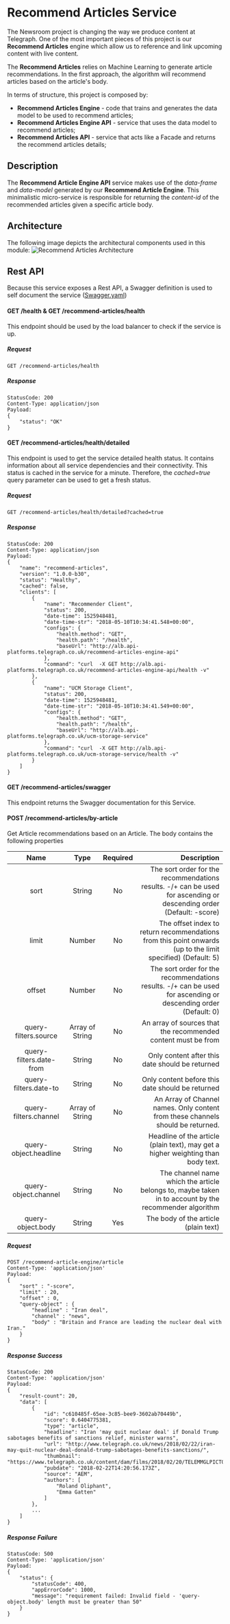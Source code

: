
# Recommend Articles Service

The Newsroom project is changing the way we produce content at Telegraph. One of the most important pieces of this 
project is our **Recommend Articles** engine which allow us to reference and link upcoming content with live content.

The **Recommend Articles** relies on Machine Learning to generate article recommendations. In the first approach, the 
algorithm will recommend articles based on the article's body.

In terms of structure, this project is composed by:
 * **Recommend Articles Engine** - code that trains and generates the data model to be used to recommend articles;
 * **Recommend Articles Engine API** - service that uses the data model to recommend articles;
 * **Recommend Articles API** - service that acts like a Facade and returns the recommend articles details;


## Description
The **Recommend Article Engine API** service makes use of the *data-frame* and *data-model*
generated by our **Recommend Article Engine**. This minimalistic micro-service is responsible 
for returning the *content-id* of the recommended articles given a specific article body. 


## Architecture
The following image depicts the architectural components used in this module:
![Recommend Articles Architecture](./docs/recommend-articles-architecture.png)


## Rest API
Because this service exposes a Rest API, a Swagger definition is used to self document the service ([Swagger.yaml](https://raw.githubusercontent.com/telegraph/platforms-swagger-specs/master/newsroom/recommend-articles-engine-api.yaml))

#### GET /health & GET /recommend-articles/health
This endpoint should be used by the load balancer to check if the service is up. 

##### Request
```
GET /recommend-articles/health
```

##### Response
```
StatusCode: 200
Content-Type: application/json
Payload:
{
    "status": "OK"
}
```

#### GET /recommend-articles/health/detailed 
This endpoint is used to get the service detailed health status. It contains information about all service dependencies 
and their connectivity. This status is cached in the service for a minute. Therefore, the *cached=true* query parameter
can be used to get a fresh status.

##### Request
```
GET /recommend-articles/health/detailed?cached=true
```

##### Response
```
StatusCode: 200
Content-Type: application/json
Payload:
{
    "name": "recommend-articles",
    "version": "1.0.0-b30",
    "status": "Healthy",
    "cached": false,
    "clients": [
        {
            "name": "Recommender Client",
            "status": 200,
            "date-time": 1525948481,
            "date-time-str": "2018-05-10T10:34:41.548+00:00",
            "configs": {
                "health.method": "GET",
                "health.path": "/health",
                "baseUrl": "http://alb.api-platforms.telegraph.co.uk/recommend-articles-engine-api"
            },
            "command": "curl  -X GET http://alb.api-platforms.telegraph.co.uk/recommend-articles-engine-api/health -v"
        },
        {
            "name": "UCM Storage Client",
            "status": 200,
            "date-time": 1525948481,
            "date-time-str": "2018-05-10T10:34:41.549+00:00",
            "configs": {
                "health.method": "GET",
                "health.path": "/health",
                "baseUrl": "http://alb.api-platforms.telegraph.co.uk/ucm-storage-service"
            },
            "command": "curl  -X GET http://alb.api-platforms.telegraph.co.uk/ucm-storage-service/health -v"
        }
    ]
} 
```


#### GET /recommend-articles/swagger
This endpoint returns the Swagger documentation for this Service.


#### POST /recommend-articles/by-article
Get Article recommendations based on an Article. The body contains the following properties

| Name                    | Type            | Required | Description |
|:-----------------------:|:---------------:|:--------:| -----------:|
| sort                    | String          | No       | The sort order for the recommendations results. -/+ can be used for ascending or descending order (Default: -score) |
| limit                   | Number          | No       | The offset index to return recommendations from this point onwards (up to the limit specified) (Default: 5) |
| offset                  | Number          | No       | The sort order for the recommendations results. -/+ can be used for ascending or descending order (Default: 0) |
| query-filters.source    | Array of String | No       | An array of sources that the recommended content must be from |
| query-filters.date-from | String          | No       | Only content after this date should be returned | 
| query-filters.date-to   | String          | No       | Only content before this date should be returned | 
| query-filters.channel   | Array of String | No       | An Array of Channel names. Only content from these channels should be returned. | 
| query-object.headline   | String          | No       | Headline of the article (plain text), may get a higher weighting than body text. | 
| query-object.channel    | String          | No       | The channel name which the article belongs to, maybe taken in to account by the recommender algorithm | 
| query-object.body       | String          | Yes      | The body of the article (plain text) | 

 

##### Request
```
POST /recommend-article-engine/article
Content-Type: 'application/json' 
Payload:
{
    "sort" : "-score",
    "limit" : 20,
    "offset" : 0,
    "query-object" : {
        "headline" : "Iran deal",
        "channel" : "news",
        "body" : "Britain and France are leading the nuclear deal with Iran."
    }
}
```

##### Response Success
```
StatusCode: 200
Content-Type: 'application/json' 
Payload:
{
    "result-count": 20,
    "data": [
        {
            "id": "c610485f-65ee-3c85-bee9-3602ab70449b",
            "score": 0.6404775381,
            "type": "article",
            "headline": "Iran 'may quit nuclear deal' if Donald Trump sabotages benefits of sanctions relief, minister warns",
            "url": "http://www.telegraph.co.uk/news/2018/02/22/iran-may-quit-nuclear-deal-donald-trump-sabotages-benefits-sanctions/",
            "thumbnail": "https://www.telegraph.co.uk/content/dam/films/2018/02/20/TELEMMGLPICT000154766062_trans%2B%2BpVlberWd9EgFPZtcLiMQfyf2A9a6I9YchsjMeADBa08.jpeg",
            "pubdate": "2018-02-22T14:20:56.173Z",
            "source": "AEM",
            "authors": [
                "Roland Oliphant",
                "Emma Gatten"
            ]
        },
        ...
    ]
}
```

##### Response Failure
```
StatusCode: 500
Content-Type: 'application/json' 
Payload:
{
    "status": {
        "statusCode": 400,
        "appErrorCode": 1000,
        "message": "requirement failed: Invalid field - 'query-object.body' length must be greater than 50"
    }
}
```
